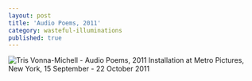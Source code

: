 ```yaml
---
layout: post
title: 'Audio Poems, 2011'
category: wasteful-illuminations
published: true
---
```


![Tris Vonna-Michell - Audio Poems, 2011]({{site.baseurl}}/assets/img/0207-audio-poems-2011.jpg)
Installation at Metro Pictures, New York, 15 September - 22 October 2011
